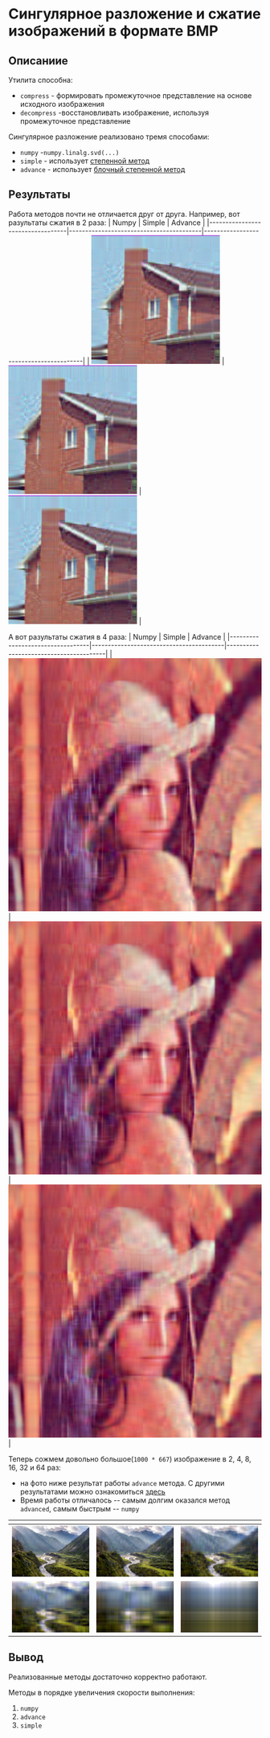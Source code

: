 # Сингулярное разложение и сжатие изображений в формате BMP

## Описаниие
Утилита способна:
- `compress` - формировать промежуточное представление на основе исходного изображения
- `decompress` -восстановливать изображение, используя промежуточное представление


Сингулярное разложение реализовано тремя способами: 
- `numpy` -`numpy.linalg.svd(...)`
- `simple` - использует [степенной метод](https://www.jeremykun.com/2016/05/16/singular-value-decomposition-part-2-theorem-proof-algorithm/)
- `advance` - использует [блочный степенной метод](https://www.degruyter.com/document/doi/10.1515/jisys-2018-0034/html)
## Результаты

Работа методов почти не отличается друг от друга. Например, вот разультаты сжатия в 2 раза:
| Numpy                            | Simple                            | Advance                         |
|----------------------------------|-----------------------------------------|----------------------------------------|
| ![example](img/2/example_numpy.bmp) | ![example](img/2/example_simple.bmp) | ![example](img/2/example_advanced.bmp) |

А вот разультаты сжатия в 4 раза:
| Numpy                            | Simple                          | Advance                          |
|----------------------------------|-----------------------------------------|----------------------------------------|
| ![Lena](img/4/Lena_numpy.bmp) | ![Lena](img/4/Lena_simple.bmp) | ![Lena](img/4/Lena_advanced.bmp) |


Теперь сожмем довольно большое(`1000 * 667`) изображение в 2, 4, 8, 16, 32 и 64 раз:
- на фото ниже результат работы `advance` метода. С другими результатами можно ознакомиться [здесь](img/deg)
- Время работы отличалось -- самым долгим оказался метод `advanced`, самым быстрым -- `numpy`


| <!-- -->      | <!-- -->        | <!-- -->      |
|:-------------:|:---------------:|:-------------:|
| ![mountains](img/deg/mountains_advanced_2.bmp) | ![mountains](img/deg/mountains_advanced_4.bmp) | ![mountains](img/deg/mountains_advanced_8.bmp) |
| ![mountains](img/deg/mountains_advanced_16.bmp) | ![mountains](img/deg/mountains_advanced_32.bmp) | ![mountains](img/deg/mountains_advanced_64.bmp) |

## Вывод

Реализованные методы достаточно корректно работают.

Методы в порядке увеличения скорости выполнения:
1. `numpy`
2. `advance`
3. `simple`
